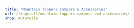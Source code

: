 ```yaml
---
title: "Mountain Toppers Campers & Accessories"
url: /flagstaff/mountain-toppers-campers-und-accessories/
shop: Autoteile
---
```

